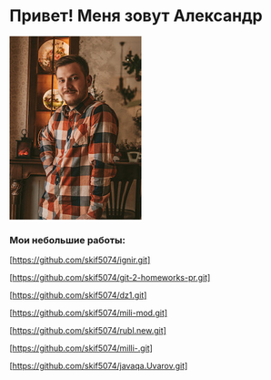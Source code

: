 # Привет! Меня зовут Александр
![Getting Started](./foto/IMG_0360.JPG)

### Мои небольшие работы:

[https://github.com/skif5074/ignir.git]

[https://github.com/skif5074/git-2-homeworks-pr.git]

[https://github.com/skif5074/dz1.git]

[https://github.com/skif5074/mili-mod.git]

[https://github.com/skif5074/rubl.new.git]

[https://github.com/skif5074/milli-.git]

[https://github.com/skif5074/javaqa.Uvarov.git]

